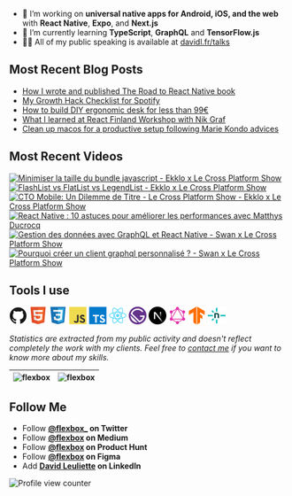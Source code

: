 - 🔭 I’m working on **universal native apps for Android, iOS, and the web** with **React Native**, **Expo**, and **Next.js**
- 🌱 I’m currently learning **TypeScript**, **GraphQL** and **TensorFlow.js**
- 👨‍💻 All of my public speaking is available at [davidl.fr/talks](https://davidl.fr/talks)

## Most Recent Blog Posts

<!-- MEDIUM:START -->
- [How I wrote and published The Road to React Native book](https://flexbox.medium.com/how-i-wrote-and-published-the-road-to-react-native-book-7ca80fa2fd88?source=rss-cc5b33b54088------2)
- [My Growth Hack Checklist for Spotify](https://flexbox.medium.com/how-i-got-more-than-4000-followers-on-spotify-ae4bcb6d6e73?source=rss-cc5b33b54088------2)
- [How to build DIY ergonomic desk for less than 99€](https://flexbox.medium.com/how-to-build-diy-ergonomic-desk-for-less-than-99-82fa51a0d98e?source=rss-cc5b33b54088------2)
- [What I learned at React Finland Workshop with Nik Graf](https://medium.com/react-finland/what-i-learned-at-react-finland-workshop-with-nik-graf-99c37dc1d8c1?source=rss-cc5b33b54088------2)
- [Clean up macos for a productive setup following Marie Kondo advices](https://blog.usejournal.com/kondo-your-mac-b2443f2ebc2f?source=rss-cc5b33b54088------2)
<!-- MEDIUM:END -->

## Most Recent Videos

<!-- BEGIN YOUTUBE-CARDS -->
[![Minimiser la taille du bundle javascript - Ekklo x Le Cross Platform Show](https://ytcards.demolab.com/?id=XQXxXjUfpqM&title=Minimiser+la+taille+du+bundle+javascript+-+Ekklo+x+Le+Cross+Platform+Show&lang=en&timestamp=1743591645&background_color=%230d1117&title_color=%23ffffff&stats_color=%23dedede&max_title_lines=1&width=250&border_radius=5 "Minimiser la taille du bundle javascript - Ekklo x Le Cross Platform Show")](https://www.youtube.com/watch?v=XQXxXjUfpqM)
[![FlashList vs FlatList vs LegendList - Ekklo x Le Cross Platform Show](https://ytcards.demolab.com/?id=qOESHd8Q8Vo&title=FlashList+vs+FlatList+vs+LegendList+-+Ekklo+x+Le+Cross+Platform+Show&lang=en&timestamp=1743418863&background_color=%230d1117&title_color=%23ffffff&stats_color=%23dedede&max_title_lines=1&width=250&border_radius=5 "FlashList vs FlatList vs LegendList - Ekklo x Le Cross Platform Show")](https://www.youtube.com/watch?v=qOESHd8Q8Vo)
[![CTO Mobile: Un Dilemme de Titre - Le Cross Platform Show - Ekklo x Le Cross Platform Show](https://ytcards.demolab.com/?id=jv_bbfVvGEU&title=CTO+Mobile%3A+Un+Dilemme+de+Titre+-+Le+Cross+Platform+Show+-+Ekklo+x+Le+Cross+Platform+Show&lang=en&timestamp=1743163271&background_color=%230d1117&title_color=%23ffffff&stats_color=%23dedede&max_title_lines=1&width=250&border_radius=5 "CTO Mobile: Un Dilemme de Titre - Le Cross Platform Show - Ekklo x Le Cross Platform Show")](https://www.youtube.com/watch?v=jv_bbfVvGEU)
[![React Native : 10 astuces pour améliorer les performances avec Matthys Ducrocq](https://ytcards.demolab.com/?id=P8h9StbxNLY&title=React+Native+%3A+10+astuces+pour+am%C3%A9liorer+les+performances+avec+Matthys+Ducrocq&lang=en&timestamp=1743117250&background_color=%230d1117&title_color=%23ffffff&stats_color=%23dedede&max_title_lines=1&width=250&border_radius=5 "React Native : 10 astuces pour améliorer les performances avec Matthys Ducrocq")](https://www.youtube.com/watch?v=P8h9StbxNLY)
[![Gestion des données avec GraphQL et React Native - Swan x Le Cross Platform Show](https://ytcards.demolab.com/?id=PAvreRn4Mrc&title=Gestion+des+donne%CC%81es+avec+GraphQL+et+React+Native+-+Swan+x+Le+Cross+Platform+Show&lang=en&timestamp=1742644837&background_color=%230d1117&title_color=%23ffffff&stats_color=%23dedede&max_title_lines=1&width=250&border_radius=5 "Gestion des données avec GraphQL et React Native - Swan x Le Cross Platform Show")](https://www.youtube.com/watch?v=PAvreRn4Mrc)
[![Pourquoi créer un client graphql personnalisé ? -  Swan x Le Cross Platform Show](https://ytcards.demolab.com/?id=ImiuwBx1x-U&title=Pourquoi+cre%CC%81er+un+client+graphql+personnalise%CC%81+%3F+-++Swan+x+Le+Cross+Platform+Show&lang=en&timestamp=1742310029&background_color=%230d1117&title_color=%23ffffff&stats_color=%23dedede&max_title_lines=1&width=250&border_radius=5 "Pourquoi créer un client graphql personnalisé ? -  Swan x Le Cross Platform Show")](https://www.youtube.com/watch?v=ImiuwBx1x-U)
<!-- END YOUTUBE-CARDS -->

## Tools I use

<p align="left">
  <img src="https://raw.githubusercontent.com/devicons/devicon/master/icons/github/github-original.svg" alt="git" width="32" height="32"/>
  <img src="https://raw.githubusercontent.com/devicons/devicon/master/icons/html5/html5-original.svg" alt="html5" width="32" height="32"/>
  <img src="https://raw.githubusercontent.com/devicons/devicon/master/icons/css3/css3-original.svg" alt="css3" width="32" height="32"/>

  <img src="https://raw.githubusercontent.com/devicons/devicon/master/icons/javascript/javascript-original.svg" alt="javascript" width="32" height="32"/>
  <img src="https://raw.githubusercontent.com/devicons/devicon/master/icons/typescript/typescript-original.svg" alt="typescript" width="32" height="32"/>
  <img src="https://raw.githubusercontent.com/devicons/devicon/master/icons/react/react-original.svg" alt="react" width="32" height="32"/>
  <img src="https://raw.githubusercontent.com/devicons/devicon/master/icons/gatsby/gatsby-original.svg" alt="gatsby" width="32" height="32"/>
  <img src="https://raw.githubusercontent.com/devicons/devicon/master/icons/nextjs/nextjs-original.svg" alt="nextjs" width="32" height="32"/>
  <img src="https://raw.githubusercontent.com/devicons/devicon/master/icons/graphql/graphql-plain.svg" alt="graphql" width="32" height="32"/>
  <img src="https://raw.githubusercontent.com/devicons/devicon/master/icons/tensorflow/tensorflow-original.svg" alt="tensorflow" width="32" height="32"/>
  <img src="https://raw.githubusercontent.com/devicons/devicon/master/icons/netlify/netlify-original.svg" alt="netlify" width="32" height="32"/>

</p>

<em>Statistics are extracted from my public activity and doesn't reflect completely the work with my clients.</em>
<em>Feel free to <a href="https://davidl.fr/onboading" target="_blank">contact me</a> if you want to know more about my skills.</em>

| <img src="https://github-readme-stats.vercel.app/api?username=flexbox&show_icons=true&theme=buefy" alt="flexbox" />  | <img src="https://github-readme-stats.vercel.app/api/top-langs/?username=flexbox&layout=compact&hide=html&theme=buefy" alt="flexbox" /> |
| ------------- | ------------- |

## Follow Me

- Follow **<a href="https://twitter.com/intent/follow?screen_name=flexbox_">@flexbox_</a> on Twitter**
- Follow **<a href="https://medium.com/@flexbox">@flexbox</a> on Medium**
- Follow **<a href="https://www.producthunt.com/@flexbox">@flexbox</a> on Product Hunt**
- Follow **<a href="https://www.figma.com/@flexbox">@flexbox</a> on Figma**
- Add **<a href="https://www.linkedin.com/in/david-leuliette">David Leuliette</a> on LinkedIn**

![Profile view counter](https://komarev.com/ghpvc/?username=flexbox)

